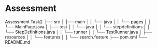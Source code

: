 # Assessment
Assessment Task2
├── src
│   ├── main
│   │   └── java
│   │       └── pages
│   │           └── MainPage.java
│   ├── test
│   │   └── java
│   │       └── stepdefinitions
│   │           └── StepDefinitions.java
│   │       └── runner
│   │           └── TestRunner.java
│   ├── resources
│   │   └── features
│   │       └── search.feature
├── pom.xml
└── README.md
